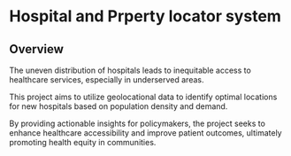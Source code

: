 # **Hospital and Prperty locator system**
## Overview
The uneven distribution of hospitals leads to inequitable access to healthcare services, especially in underserved areas.

This project aims to utilize geolocational data to identify optimal locations for new hospitals based on population density and demand.

By providing actionable insights for policymakers, the project seeks to enhance healthcare accessibility and improve patient outcomes, ultimately promoting health equity in communities.

## 
